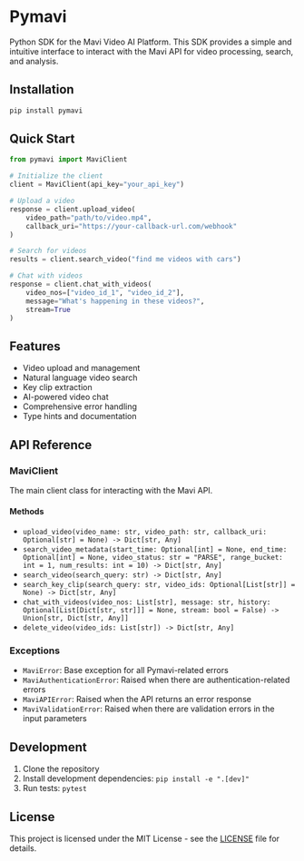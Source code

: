 # Pymavi

Python SDK for the Mavi Video AI Platform. This SDK provides a simple and intuitive interface to interact with the Mavi API for video processing, search, and analysis.

## Installation

```bash
pip install pymavi
```

## Quick Start

```python
from pymavi import MaviClient

# Initialize the client
client = MaviClient(api_key="your_api_key")

# Upload a video
response = client.upload_video(
    video_path="path/to/video.mp4",
    callback_uri="https://your-callback-url.com/webhook"
)

# Search for videos
results = client.search_video("find me videos with cars")

# Chat with videos
response = client.chat_with_videos(
    video_nos=["video_id_1", "video_id_2"],
    message="What's happening in these videos?",
    stream=True
)
```

## Features

- Video upload and management
- Natural language video search
- Key clip extraction
- AI-powered video chat
- Comprehensive error handling
- Type hints and documentation

## API Reference

### MaviClient

The main client class for interacting with the Mavi API.

#### Methods

- `upload_video(video_name: str, video_path: str, callback_uri: Optional[str] = None) -> Dict[str, Any]`
- `search_video_metadata(start_time: Optional[int] = None, end_time: Optional[int] = None, video_status: str = "PARSE", range_bucket: int = 1, num_results: int = 10) -> Dict[str, Any]`
- `search_video(search_query: str) -> Dict[str, Any]`
- `search_key_clip(search_query: str, video_ids: Optional[List[str]] = None) -> Dict[str, Any]`
- `chat_with_videos(video_nos: List[str], message: str, history: Optional[List[Dict[str, str]]] = None, stream: bool = False) -> Union[str, Dict[str, Any]]`
- `delete_video(video_ids: List[str]) -> Dict[str, Any]`

### Exceptions

- `MaviError`: Base exception for all Pymavi-related errors
- `MaviAuthenticationError`: Raised when there are authentication-related errors
- `MaviAPIError`: Raised when the API returns an error response
- `MaviValidationError`: Raised when there are validation errors in the input parameters

## Development

1. Clone the repository
2. Install development dependencies: `pip install -e ".[dev]"`
3. Run tests: `pytest`

## License

This project is licensed under the MIT License - see the [LICENSE](LICENSE) file for details.
